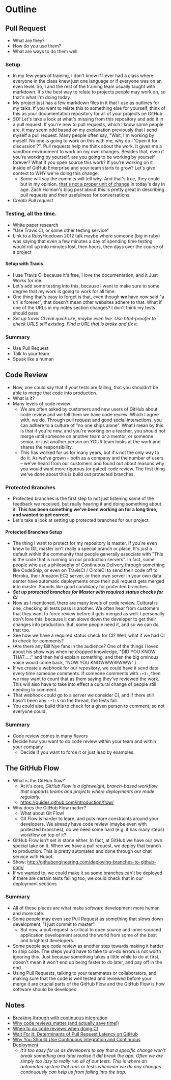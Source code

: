 # Outline

## Pull Request
- What are they?
- How do you use them?
- What are ways to do them well

### Setup
- In my few years of training, I don't know if I ever had a class where everyone in the class knew just one language or if everyone was on an even level. So, I and the rest of the training team usually taught with markdown. It's the best way to relate to projects people may work on, so that's what I'm doing today.
- My project just has a few markdown files in it that I use as outlines for my talks. If you want to relate this to something else for yourself, think of this as your documentation repository for all of your projects on GitHub.
- SO! Let's take a look at what's missing from this repository and add it in a pull request. If you're new to pull requests, which I know some people are, it may seem odd based on my explanation previously that I send myself a pull request. Many people often say, "Wait, I'm working by myself. No one is going to work on this with me, why do I 'Open it for discussion'?". Pull requests help me think about the work. It gives me a sandbox environment to work on my own changes. Besides that, even if you're working by yourself, are you going to be working by yourself forever? What if you open source this work? If you're working on it inside of GitHub Enterprise and your team starts to grow? Let's give context to WHY we're doing this change.
  - Some will say the commits will tell why. And that's true, they could but in my opinion, [that's not a proper unit of change](http://zachholman.com/posts/git-commit-history/) in today's day in age. Zach Holman's blog post about this is pretty great in describing pull requests and their usefulness for conversations.
- _Create Pull request_

### Testing, all the time.
- White paper research
- "Use Travis CI, or some other testing service"
- Link to a RubyHoedown 2012 talk maybe where someone (big in ruby) was saying that even a few minutes a day of spending time testing would roll up into minutes lost, then hours, then days over the course of a project

#### Setup with Travis
- I use Travis CI because it's free, I love the documentation, and it Just Works for me.
- Let's add some testing into this, because I want to make sure to some degree that my work is going to work for all time.
- One thing that's easy to forget is that, even though **we** have now said "a url is forever", that doesn't mean other websites adhere to that. What if one of the URLs in my notes section changes? I don't think my tests should pass.
- _Set up travis CI real quick like, maybe even live. Use html-proofer to check URLS still existing. Find a URL that is broke and fix it._

### Summary
- Use Pull Request
- Talk to your team
- Speak like a human

## Code Review
- Now, one could say that if your tests are failing, that you shouldn't be able to merge that code into production.
- What is it?
- Many levels of code review
  - We are often asked by customers and new users of GitHub about code review and we tell them we have code review. Which I agree with, we do. Through pull request and good social interactions, you can adhere to a culture of "no one ships alone". What I mean by this is that if you're new, and you're working on a teacher, you should not merge until someone on another team or a mentor, or someone senior, or just another person on YOUR team looks at the work and shares the responsibility.
  - This has worked for us for many years, but it's not the only way to do it. As we've grown – both as a company and the number of users – we've heard from our customers and found out about reasons why you would want more rigorous (or gated) code review. The first thing we've done about this is build out protected branches.

### Protected Branches
- Protected branches is the first step to not just listening some of the feedback we received, but really hearing it and doing something about it. **This has been something we've been working on for a long time, and wanted to get correct**.
- Let's take a look at setting up protected branches for our project.

#### Protected Branches Setup
- The thing I want to protect for my repository is master. If you're even knew to Git, master isn't really a special branch or place. It's just a default within the community that people generally associate with "This is the code that is running on our production servers". In fact, some people who use a philosophy of Continuous Delivery through something like CodeShip, or even on TravisCI / CircleCI to send their code off to Heroku, their Amazon EC2 server, or their own server in your own data center have automatic deployments once their pull request gets merged into master. Sounds like good candidacy for protected branches.
- **_Set up protected branches for Master with required status checks for CI_**
- Now as I mentioned, there are many levels of code review. Cultural is one, checking all tests pass is another. We often hear from customers that they want to force review before it gets merged as well. I personally don't love this, because it can slows down the developer to get their changes into production. But, some people need it, and so we can do that too.
- See how we have a required status check for CI? Well, what if we had CI to check for comments?
- (Are there any Bill Nye fans in the audience? One of the things I loved about his show was when he dropped knowledge, "DID YOU KNOW THAT....:" and then he'd explain something, and then the big ominous voice would come back, "NOW YOU KNOWWWWWWW".)
- If we create a webhook for our repository, we could have it send data every time someone comments. If someone comments with `:+1:`, then we may want to count that as them saying they've reviewed the work. This will also have to take into effect a cultural change of people still needing to comment.
- That webhook could go to a server we consider CI, and if there still hasn't been any `:+1:`s on the thread, the tests fail.
- You could also build this to check for a given person to comment, so not everyone could.

### Summary
- Code review comes in many flavors
- Decide how you want to do code review within your team and within your company
  - Decide if you want to force it or just lead by examples.

## The GitHub Flow
- What is the GitHub flow?
  - At it's core, _GitHub Flow is a lightweight, branch-based workflow that supports teams and projects where deployments are made regularly._
  - https://guides.github.com/introduction/flow/
- Why does the GitHub Flow matter?
  - What about Git Flow!
  - Git Flow is harder to learn, and puts more constraints around your developers. We already have code review (maybe even with protected branches), do we need some hard (e.g. it has many steps) workflow on top of it?
- GitHub Flow isn't set in stone either. In fact, at GitHub we have our own special take on it. When we have a pull request, we deploy that branch to production. This is pretty automated and done through our chat service with Hubot.
- Show: http://githubengineering.com/deploying-branches-to-github-com/
- If we wanted to, we could make it so some branches can't be deployed if there are certain tests failing too, we could check that in our deployment sections

### Summary
- All of these pieces are what make software development more human and more safe.
- Some people may even see Pull Request as something that slows down development, "I just commit to master".
  - But now, a pull request is critical to open source and inner-sourced application development around the world from some of the best and brightest developers.
- Some people see code review as another step towards making it harder to ship code. The steps you'd have to take to un-do errors is not worth ignoring this. Just because something takes a little while to do at first, doesn't mean it won't end up being faster to do later, and pay off in the end.
- Using Pull Requests, talking to your teammates or collaborators, and making sure that the code is well tested and reviewed before your merge it are crucial parts of the GitHub Flow and the GitHub Flow is how software should be developed.

## Notes
- [Breaking through with continuous integration]( https://www.atlassian.com/agile/continuous-integration)
- [Why code reviews matter
(and actually save time!)](https://www.atlassian.com/agile/code-reviews)
- [When to do code reviews when doing CI](http://programmers.stackexchange.com/questions/121664/when-to-do-code-reviews-when-doing-continuous-integration)
- [Wait For It: Determinants of Pull Request Latency on GitHub](https://bvasiles.github.io/papers/msr15.pdf)
- [Why You Should Use Continuous Integration and Continuous Deployment](http://blog.teamtreehouse.com/use-continuous-integration-continuous-deployment)
  - _It’s too easy for us as developers to say that a specific change won’t break something and later realise it did break the app. Often we are simply too lazy to really run all of our tests. This is where an automated system that runs or tests whenever we do any changes continuously can help us from falling into the trap._
